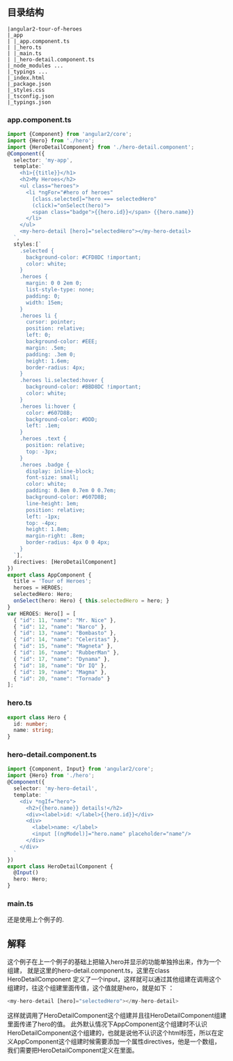 ## 目录结构
```text
|angular2-tour-of-heroes
|_app
| |_app.component.ts
| |_hero.ts
| |_main.ts
| |_hero-detail.component.ts
|_node_modules ...
|_typings ...
|_index.html
|_package.json
|_styles.css
|_tsconfig.json
|_typings.json
```

### app.component.ts
```typescript
import {Component} from 'angular2/core';
import {Hero} from './hero';
import {HeroDetailComponent} from './hero-detail.component';
@Component({
  selector: 'my-app',
  template:`
    <h1>{{title}}</h1>
    <h2>My Heroes</h2>
    <ul class="heroes">
      <li *ngFor="#hero of heroes"
        [class.selected]="hero === selectedHero"
        (click)="onSelect(hero)">
        <span class="badge">{{hero.id}}</span> {{hero.name}}
      </li>
    </ul>
    <my-hero-detail [hero]="selectedHero"></my-hero-detail>
  `,
  styles:[`
    .selected {
      background-color: #CFD8DC !important;
      color: white;
    }
    .heroes {
      margin: 0 0 2em 0;
      list-style-type: none;
      padding: 0;
      width: 15em;
    }
    .heroes li {
      cursor: pointer;
      position: relative;
      left: 0;
      background-color: #EEE;
      margin: .5em;
      padding: .3em 0;
      height: 1.6em;
      border-radius: 4px;
    }
    .heroes li.selected:hover {
      background-color: #BBD8DC !important;
      color: white;
    }
    .heroes li:hover {
      color: #607D8B;
      background-color: #DDD;
      left: .1em;
    }
    .heroes .text {
      position: relative;
      top: -3px;
    }
    .heroes .badge {
      display: inline-block;
      font-size: small;
      color: white;
      padding: 0.8em 0.7em 0 0.7em;
      background-color: #607D8B;
      line-height: 1em;
      position: relative;
      left: -1px;
      top: -4px;
      height: 1.8em;
      margin-right: .8em;
      border-radius: 4px 0 0 4px;
    }
  `],
  directives: [HeroDetailComponent]
})
export class AppComponent {
  title = 'Tour of Heroes';
  heroes = HEROES;
  selectedHero: Hero;
  onSelect(hero: Hero) { this.selectedHero = hero; }
}
var HEROES: Hero[] = [
  { "id": 11, "name": "Mr. Nice" },
  { "id": 12, "name": "Narco" },
  { "id": 13, "name": "Bombasto" },
  { "id": 14, "name": "Celeritas" },
  { "id": 15, "name": "Magneta" },
  { "id": 16, "name": "RubberMan" },
  { "id": 17, "name": "Dynama" },
  { "id": 18, "name": "Dr IQ" },
  { "id": 19, "name": "Magma" },
  { "id": 20, "name": "Tornado" }
];
```
### hero.ts
```typescript
export class Hero {
  id: number;
  name: string;
}
```

### hero-detail.component.ts
```typescript
import {Component, Input} from 'angular2/core';
import {Hero} from './hero';
@Component({
  selector: 'my-hero-detail',
  template: `
    <div *ngIf="hero">
      <h2>{{hero.name}} details!</h2>
      <div><label>id: </label>{{hero.id}}</div>
      <div>
        <label>name: </label>
        <input [(ngModel)]="hero.name" placeholder="name"/>
      </div>
    </div>
  `
})
export class HeroDetailComponent {
  @Input()
  hero: Hero;
}
```

### main.ts
还是使用上个例子的.

## 解释
这个例子在上一个例子的基础上把输入hero并显示的功能单独拎出来，作为一个组建，
就是这里的hero-detail.component.ts，这里在class HeroDetailComponent 定义了一个input，这样就可以通过其他组建在调用这个组建时，往这个组建里面传值，这个值就是hero，就是如下 ：
```typescript
<my-hero-detail [hero]="selectedHero"></my-hero-detail>
```
这样就调用了HeroDetailComponent这个组建并且往HeroDetailComponent组建里面传递了hero的值。
此外默认情况下AppComponent这个组建时不认识HeroDetailComponent这个组建的，也就是说他不认识<my-hero-detail>这个html标签，所以在定义AppComponent这个组建时候需要添加一个属性directives，他是一个数组，我们需要把HeroDetailComponent定义在里面。
